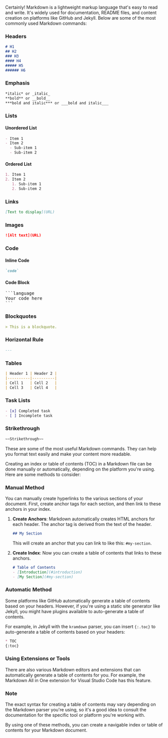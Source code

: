 Certainly! Markdown is a lightweight markup language that's easy to read and write. It's widely used for documentation, README files, and content creation on platforms like GitHub and Jekyll. Below are some of the most commonly used Markdown commands:

### Headers
```markdown
# H1
## H2
### H3
#### H4
##### H5
###### H6
```

### Emphasis
```markdown
*italic* or _italic_
**bold** or __bold__
***bold and italic*** or ___bold and italic___
```

### Lists

#### Unordered List
```markdown
- Item 1
- Item 2
  - Sub-item 1
  - Sub-item 2
```

#### Ordered List
```markdown
1. Item 1
2. Item 2
   1. Sub-item 1
   2. Sub-item 2
```

### Links
```markdown
[Text to display](URL)
```

### Images
```markdown
![Alt text](URL)
```

### Code

#### Inline Code
```markdown
`code`
```

#### Code Block
<pre>
```language
Your code here
```
</pre>

### Blockquotes
```markdown
> This is a blockquote.
```

### Horizontal Rule
```markdown
---
```

### Tables
```markdown
| Header 1 | Header 2 |
|----------|----------|
| Cell 1   | Cell 2   |
| Cell 3   | Cell 4   |
```

### Task Lists
```markdown
- [x] Completed task
- [ ] Incomplete task
```

### Strikethrough
```markdown
~~Strikethrough~~
```

These are some of the most useful Markdown commands. They can help you format text easily and make your content more readable.

Creating an index or table of contents (TOC) in a Markdown file can be done manually or automatically, depending on the platform you're using. Here are some methods to consider:

### Manual Method

You can manually create hyperlinks to the various sections of your document. First, create anchor tags for each section, and then link to these anchors in your index.

1. **Create Anchors**: Markdown automatically creates HTML anchors for each header. The anchor tag is derived from the text of the header.

    ```markdown
    ## My Section
    ```

    This will create an anchor that you can link to like this: `#my-section`.

2. **Create Index**: Now you can create a table of contents that links to these anchors.

    ```markdown
    # Table of Contents
    - [Introduction](#introduction)
    - [My Section](#my-section)
    ```

### Automatic Method

Some platforms like GitHub automatically generate a table of contents based on your headers. However, if you're using a static site generator like Jekyll, you might have plugins available to auto-generate a table of contents.

For example, in Jekyll with the `kramdown` parser, you can insert `{:.toc}` to auto-generate a table of contents based on your headers:

```markdown
* TOC
{:toc}
```

### Using Extensions or Tools

There are also various Markdown editors and extensions that can automatically generate a table of contents for you. For example, the Markdown All in One extension for Visual Studio Code has this feature.

### Note

The exact syntax for creating a table of contents may vary depending on the Markdown parser you're using, so it's a good idea to consult the documentation for the specific tool or platform you're working with.

By using one of these methods, you can create a navigable index or table of contents for your Markdown document.